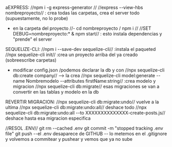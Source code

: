 aEXPRESS:
//npm i -g express-generator //
//express --view-hbs nombreproyecto//
: crea todas las carpetas, crea el server todo (supuestamente, no lo probe)
- en la carpeta del proyecto
//- cd nombreproyecto / npm i //
//SET DEBUG=nombreproyecto:* & npm start//
: esto instala dependencias y "prende" el server

SEQUELIZE-CLI:
//npm i --save-dev sequelize-cli//
:instala el paqueted
//npx sequelize-cli init//
:crea un proyecto arriba del ya creado (sobreescribe carpetas)
- modificar config.json /podemos declarar la db y con 
//npx sequelize-cli db:create company// --> la crea
//npx sequelize-cli model:generate --name Nombremodelo --attributes firstName:string//
:crea modelo y migracion
//npx sequelize-cli db:migrate// esas migraciones se van a convertir en las tablas y modelo en la db

REVERTIR MIGRACION:
//npx sequelize-cli db:migrate:undo// vuelve a la ultima
//npx sequelize-cli db:migrate:undo:all// deshace todo
//npx sequelize-cli db:migrate:undo:all --to XXXXXXXXXXXXXX-create-posts.js// deshace hasta esa migracion especifica


//RESOL .ENV//
git rm --cached .env 
git commit -m "stopped tracking .env file"
git push 
 --el .env desaparece de GITHUB -- lo metemos en el .gitignore
 y volvemos a commitear y pushear y vemos que ya no sube


 
 
